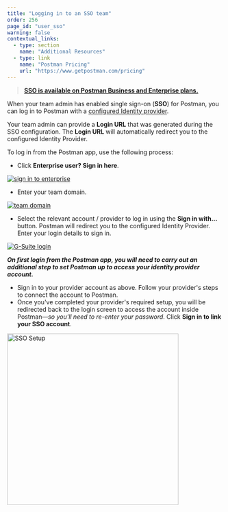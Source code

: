```yaml
---
title: "Logging in to an SSO team"
order: 256
page_id: "user_sso"
warning: false
contextual_links:
  - type: section
    name: "Additional Resources"
  - type: link
    name: "Postman Pricing"
    url: "https://www.getpostman.com/pricing"
---
```


> __[SSO is available on Postman Business and Enterprise plans.](https://www.getpostman.com/pricing)__

When your team admin has enabled single sign-on (**SSO**) for Postman, you can log in to Postman with a [configured Identity provider](/docs/administration/sso/intro-sso/).

Your team admin can provide a **Login URL** that was generated during the SSO configuration. The **Login URL** will automatically redirect you to the configured Identity Provider.

To log in from the Postman app, use the following process:

* Click __Enterprise user? Sign in here__.

[![sign in to enterprise](https://assets.postman.com/postman-docs/59036606.png)](https://assets.postman.com/postman-docs/59036606.png)

* Enter your team domain.

[![team domain](https://assets.postman.com/postman-docs/59037264.png)](https://assets.postman.com/postman-docs/59037264.png)

* Select the relevant account / provider to log in using the __Sign in with...__ button. Postman will redirect you to the configured Identity Provider. Enter your login details to sign in.

[![G-Suite login](https://assets.postman.com/postman-docs/59036889.png)](https://assets.postman.com/postman-docs/59036889.png)  

___On first login from the Postman app, you will need to carry out an additional step to set Postman up to access your identity provider account.___

* Sign in to your provider account as above. Follow your provider's steps to connect the account to Postman.
* Once you've completed your provider's required setup, you will be redirected back to the login screen to access the account inside Postman—_so you'll need to re-enter your password_. Click __Sign in to link your SSO account__.

<img alt="SSO Setup" src="https://assets.postman.com/postman-docs/sso-login.jpg" width="400px"/>
